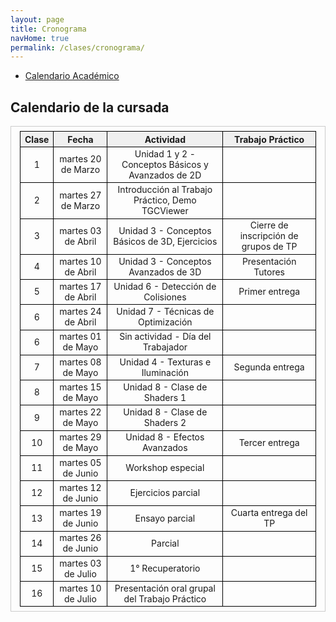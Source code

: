 ```yaml
---
layout: page
title: Cronograma
navHome: true
permalink: /clases/cronograma/
---
```


<style>

table {
  border-collapse: collapse;
  border-spacing: 0;
  font-size: 1em;
  border: 1px solid #CCC;
  margin: 0;
  padding: 0.5em 1em;
}

th {
 font-weight: bold;
  background-color: #F0F0F0;
  border:1px solid #000000;
}

td{
    border:1px solid #000000;
}

</style>

* [Calendario Académico](https://www.frba.utn.edu.ar/es/calendario-academico/)

## Calendario de la cursada

| Clase | Fecha               | Actividad    | Trabajo Práctico  |
|:-----:|:-------------------:|:------------:|:-----------------:|
|  1    | martes 20 de Marzo | Unidad 1 y 2 - Conceptos Básicos y Avanzados de 2D | |
|  2    | martes 27 de Marzo | Introducción al Trabajo Práctico, Demo TGCViewer | |
|  3    | martes 03 de Abril | Unidad 3 - Conceptos Básicos de 3D, Ejercicios | Cierre de inscripción de grupos de TP|
|  4    | martes 10 de Abril | Unidad 3 - Conceptos Avanzados de 3D | Presentación Tutores|
|  5    | martes 17 de Abril | Unidad 6 - Detección de Colisiones | Primer entrega|
|  6    | martes 24 de Abril | Unidad 7 - Técnicas de Optimización ||
|  6    | martes 01 de Mayo | Sin actividad - Día del Trabajador ||
|  7    | martes 08 de Mayo | Unidad 4 - Texturas e Iluminación | Segunda entrega|
|  8    | martes 15 de Mayo | Unidad 8 - Clase de Shaders 1 ||
|  9    | martes 22 de Mayo | Unidad 8 - Clase de Shaders 2 ||
| 10    | martes 29 de Mayo | Unidad 8 - Efectos Avanzados | Tercer entrega|
| 11    | martes 05 de Junio | Workshop especial ||
| 12    | martes 12 de Junio | Ejercicios parcial ||
| 13    | martes 19 de Junio | Ensayo parcial | Cuarta entrega del TP|
| 14    | martes 26 de Junio | Parcial ||
| 15    | martes 03 de Julio | 1° Recuperatorio ||
| 16    | martes 10 de Julio | Presentación oral grupal del Trabajo Práctico ||
